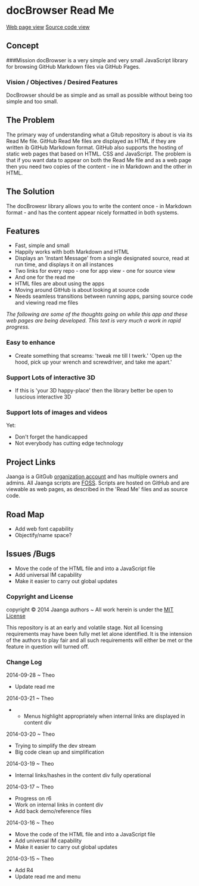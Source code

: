 docBrowser Read Me
===
[Web page view]( http://va3c.github.io/viewer/va3c-viewer-html5/ "View files with docBrowser" )
[Source code view]( https://github.com/va3c/viewer/tree/gh-pages/va3c-viewer-html5 "View files with GitHub")


## Concept

###Mission
docBrowser is a very simple and very small JavaScript library for browsing GitHub Markdown files via GitHub Pages.

### Vision / Objectives / Desired Features
DocBrowser should be as simple and as small as possible without being too simple and too small.

## The Problem
The primary way of understanding what a Gitub repository is about is via its Read Me file.
GitHub Read Me files are displayed as HTML if they are written ib GitHub Markdown format.
GitHub also supports the hosting of static web pages that based on HTML. CSS and JavaScript.
The problem is that if you want data to appear on both the Read Me file and as a web page then you need two copies of the content - ine in Markdown and the other in HTML.

## The Solution 
The docBrowesr library allows you to write the content once - in Markdown format - and has the content appear nicely formatted in both systems.

## Features
* Fast, simple and small
* Happily works with both Markdown and HTML
* Displays an 'Instant Message' from a single designated source, read at run time, and displays it on all instances 
* Two links for every repo - one for app view - one for source view 
* And one for the read me
* HTML files are about using the apps
* Moving around GitHub is about looking at source code
* Needs seamless transitions between running apps, parsing source code and viewing read me files 

_The following are some of the thoughts going on while this app and these web pages are being developed. This text is very much a work in rapid progress._

### Easy to enhance

* Create something that screams: 'tweak me till I twerk.' 'Open up the hood, pick up your wrench and screwdriver, and take me apart.'


### Support Lots of interactive 3D

* If this is 'your 3D happy-place' then the library better be open to luscious interactive 3D


### Support lots of images and videos

Yet:

* Don't forget the handicapped  
* Not everybody has cutting edge technology
<!--
## Project Links

You have two ways of viewing the docBrowser files:

* Web pages hosted on GitHub: [jaanga.github.io/libs/db]( http://jaanga.github.io/libs/db/ "view the files as apps." ) <input value="<< You are now probably here." size=28 style="font:bold 12pt monospace;border-width:0;" >  
* Source code on GitHub: [github.com/jaanga/libs/db]( https://github.com/jaanga/libs/tree/gh-pages/db "View the files as source code." ) <scan style=display:none ><< You are now probably here.</scan>
-->

## Project Links

Jaanga is a GitGub [organization account]( https://help.github.com/articles/what-s-the-difference-between-user-and-organization-accounts ) and has multiple owners and admins. 
All Jaanga scripts are [FOSS]( https://en.wikipedia.org/wiki/Free_and_open-source_software ).
Scripts are hosted on GitHub and are viewable as web pages, as described in the 'Read Me' files and as source code.

## Road Map

* Add web font capability
* Objectify/name space?

## Issues /Bugs

* Move the code of the HTML file and into a JavaScript file
* Add universal IM capability
* Make it easier to carry out global updates


### Copyright and License
copyright &copy; 2014 Jaanga authors ~ All work herein is under the [MIT License](http://jaanga.github.io/libs/jaanga-copyright-and-mit-license.md)

This repository is at an early and volatile stage. Not all licensing requirements may have been fully met let alone identified. It is the intension of the authors to play fair and all such requirements will either be met or the feature in question will turned off.

### Change Log

2014-09-28 ~ Theo

* Update read me

2014-03-21 ~ Theo

* * Menus highlight appropriately when internal links are displayed in content div 

2014-03-20 ~ Theo

* Trying to simplify the dev stream
* Big code clean up and simplification

2014-03-19 ~ Theo

* Internal links/hashes in the content div fully operational

2014-03-17 ~ Theo

* Progress on r6
* Work on internal links in content div
* Add back demo/reference files


2014-03-16 ~ Theo

* Move the code of the HTML file and into a JavaScript file
* Add universal IM capability
* Make it easier to carry out global updates


2014-03-15 ~ Theo

* Add R4
* Update read me and menu


